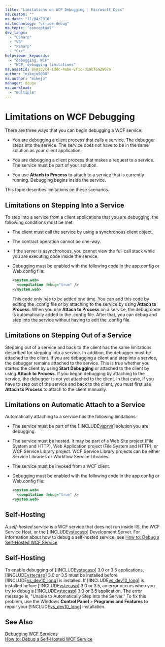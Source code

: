 ```yaml
---
title: "Limitations on WCF Debugging | Microsoft Docs"
ms.custom: ""
ms.date: "11/04/2016"
ms.technology: "vs-ide-debug"
ms.topic: "conceptual"
dev_langs: 
  - "CSharp"
  - "VB"
  - "FSharp"
  - "C++"
helpviewer_keywords: 
  - "debugging, WCF"
  - "WCF, debugging limitations"
ms.assetid: 8e0333c4-1ddc-4abe-8f1c-d19bf6a2a07a
author: "mikejo5000"
ms.author: "mikejo"
manager: douge
ms.workload: 
  - "multiple"
---
```

# Limitations on WCF Debugging
There are three ways that you can begin debugging a WCF service:  
  
-   You are debugging a client process that calls a service. The debugger steps into the service. The service does not have to be in the same solution as your client application.  
  
-   You are debugging a client process that makes a request to a service. The service must be part of your solution.  
  
-   You use **Attach to Process** to attach to a service that is currently running. Debugging begins inside the service.  
  
 This topic describes limitations on these scenarios.  
  
## Limitations on Stepping Into a Service  
 To step into a service from a client applications that you are debugging, the following conditions must be met:  
  
-   The client must call the service by using a synchronous client object.  
  
-   The contract operation cannot be one-way.  
  
-   If the server is asynchronous, you cannot view the full call stack while you are executing code inside the service.  
  
-   Debugging must be enabled with the following code in the app.config or Web.config file:  
  
    ```xml
    <system.web>  
      <compilation debug="true" />  
    </system.web>  
    ```  
  
     This code only has to be added one time. You can add this code by editing the .config file or by attaching to the service by using **Attach to Process**. When you use **Attach to Process** on a service, the debug code is automatically added to the .config file. After that, you can debug and step into the service without having to edit the .config file.  
  
## Limitations on Stepping Out of a Service  
 Stepping out of a service and back to the client has the same limitations described for stepping into a service. In addition, the debugger must be attached to the client. If you are debugging a client and step into a service, the debugger remains attached to the service. This is true whether you started the client by using **Start Debugging** or attached to the client by using **Attach to Process**. If you began debugging by attaching to the service, the debugger is not yet attached to the client. In that case, if you have to step out of the service and back to the client, you must first use **Attach to Process** to attach to the client manually.  
  
## Limitations on Automatic Attach to a Service  
 Automatically attaching to a service has the following limitations:  
  
-   The service must be part of the [!INCLUDE[vsprvs](../code-quality/includes/vsprvs_md.md)] solution you are debugging.  
  
-   The service must be hosted. It may be part of a Web Site project (File System and HTTP), Web Application project (File System and HTTP), or WCF Service Library project. WCF Service Library projects can be either Service Libraries or Workflow Service Libraries.  
  
-   The service must be invoked from a WCF client.  
  
-   Debugging must be enabled with the following code in the app.config or Web.config file:  
  
    ```xml
    <system.web>  
      <compilation debug="true" />  
    <system.web>  
    ```  
  
## Self-Hosting  
 A *self-hosted service* is a WCF service that does not run inside IIS, the WCF Service Host, or the [!INCLUDE[vstecasp](../code-quality/includes/vstecasp_md.md)] Development Server. For information about how to debug a self-hosted service, see [How to: Debug a Self-Hosted WCF Service](../debugger/how-to-debug-a-self-hosted-wcf-service.md).  
  
## Self-Hosting  
 To enable debugging of [!INCLUDE[vstecasp](../code-quality/includes/vstecasp_md.md)] 3.0 or 3.5 applications, [!INCLUDE[vstecasp](../code-quality/includes/vstecasp_md.md)] 3.0 or 3.5 must be installed before [!INCLUDE[vs_dev10_long](../code-quality/includes/vs_dev10_long_md.md)] is installed. If [!INCLUDE[vs_dev10_long](../code-quality/includes/vs_dev10_long_md.md)] is installed before [!INCLUDE[vstecasp](../code-quality/includes/vstecasp_md.md)] 3.0 or 3.5, an error occurs when you try to debug a [!INCLUDE[vstecasp](../code-quality/includes/vstecasp_md.md)] 3.0 or 3.5 application. The error message is, "Unable to Automatically Step Into the Server." To fix this problem, use the Windows **Control Panel** > **Programs and Features** to repair your [!INCLUDE[vs_dev10_long](../code-quality/includes/vs_dev10_long_md.md)] installation.  
  
## See Also  
 [Debugging WCF Services](../debugger/debugging-wcf-services.md)   
 [How to: Debug a Self-Hosted WCF Service](../debugger/how-to-debug-a-self-hosted-wcf-service.md)
